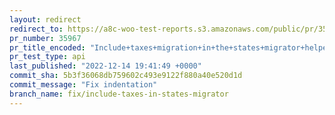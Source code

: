 ```yaml
---
layout: redirect
redirect_to: https://a8c-woo-test-reports.s3.amazonaws.com/public/pr/35967/api/index.html
pr_number: 35967
pr_title_encoded: "Include+taxes+migration+in+the+states+migrator+helper+method"
pr_test_type: api
last_published: "2022-12-14 19:41:49 +0000"
commit_sha: 5b3f36068db759602c493e9122f880a40e520d1d
commit_message: "Fix indentation"
branch_name: fix/include-taxes-in-states-migrator
---
```

